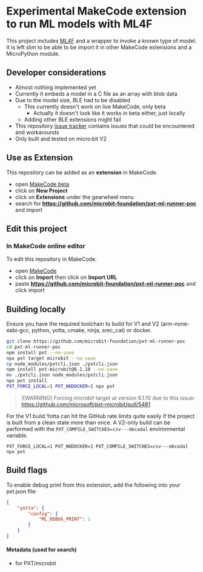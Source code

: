 # Experimental MakeCode extension to run ML models with ML4F

This project includes [ML4F](https://github.com/microsoft/ml4f) and a wrapper
to invoke a known type of model. It is left slim to be able to be import it
in other MakeCode extensions and a MicroPython module.

## Developer considerations

- Almost nothing implemented yet
- Currently it embeds a model in a C file as an array with blob data
- Due to the model size, BLE had to be disabled
    - This currently doesn't work on live MakeCode, only beta
        - Actually it doesn't look like it works in beta either, just locally
    - Adding other BLE extensions might fail
- This repository [issue tracker](https://github.com/microbit-foundation/pxt-ml-runner-poc/issues/)
  contains issues that could be encountered and workarounds 
- Only built and tested on micro:bit V2

## Use as Extension

This repository can be added as an **extension** in MakeCode.

* open [MakeCode beta](https://makecode.microbit.org/beta)
* click on **New Project**
* click on **Extensions** under the gearwheel menu
* search for **https://github.com/microbit-foundation/pxt-ml-runner-poc** and import

## Edit this project

### In MakeCode online editor

To edit this repository in MakeCode.

* open [MakeCode](https://makecode.microbit.org)
* click on **Import** then click on **Import URL**
* paste **https://github.com/microbit-foundation/pxt-ml-runner-poc** and click import


## Building locally

Ensure you have the required toolchain to build for V1 and V2
(arm-none-eabi-gcc, python, yotta, cmake, ninja, srec_cat) or docker.

```bash
git clone https://github.com/microbit-foundation/pxt-ml-runner-poc
cd pxt-ml-runner-poc
npm install pxt --no-save
npx pxt target microbit --no-save
cp node_modules/pxtcli.json ./pxtcli.json
npm install pxt-microbit@6.1.10 --no-save
mv ./pxtcli.json node_modules/pxtcli.json
npx pxt install
PXT_FORCE_LOCAL=1 PXT_NODOCKER=1 npx pxt
```

> ![WARNING]
> Forcing microbit target at version 6.1.10 due to this issue:
> https://github.com/microsoft/pxt-microbit/pull/5481

For the V1 build Yotta can hit the GitHub rate limits quite easily if the
project is built from a clean state more than once.
A V2-only build can be performed with the `PXT_COMPILE_SWITCHES=csv---mbcodal`
environmental variable.

```
PXT_FORCE_LOCAL=1 PXT_NODOCKER=1 PXT_COMPILE_SWITCHES=csv---mbcodal npx pxt
```

## Build flags

To enable debug print from this extension, add the following into your
pxt.json file:

```json
{
    "yotta": {
        "config": {
            "ML_DEBUG_PRINT": 1
        }
    }
}
```


#### Metadata (used for search)

* for PXT/microbit

